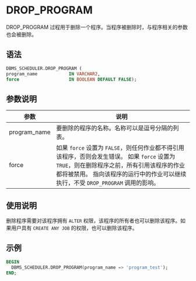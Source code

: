 DROP_PROGRAM 
=================================

DROP_PROGRAM 过程用于删除一个程序。当程序被删除时，与程序相关的参数也会被删除。

语法 
-----------------------

```sql
DBMS_SCHEDULER.DROP_PROGRAM (
program_name            IN VARCHAR2,
force                   IN BOOLEAN DEFAULT FALSE);
```



参数说明 
-------------------------



|      参数      |                                                                                    说明                                                                                     |
|--------------|---------------------------------------------------------------------------------------------------------------------------------------------------------------------------|
| program_name | 要删除的程序的名称。名称可以是逗号分隔的列表。                                                                                                                                                   |
| force        | 如果 `force` 设置为 `FALSE`，则任何作业都不得引用该程序，否则会发生错误。 如果 `force` 设置为 `TRUE`，则在删除程序之前，所有引用该程序的作业都将被禁用。 指向该程序的运行中的作业可以继续执行，不受 `DROP_PROGRAM` 调用的影响。 |



使用说明 
-------------------------

删除程序需要对该程序拥有 `ALTER` 权限，该程序的所有者也可以删除该程序。如果用户具有 `CREATE ANY JOB` 的权限，也可以删除该程序。

示例 
-----------------------

```sql
BEGIN 
  DBMS_SCHEDULER.DROP_PROGRAM(program_name => 'program_test'); 
END; 
```


